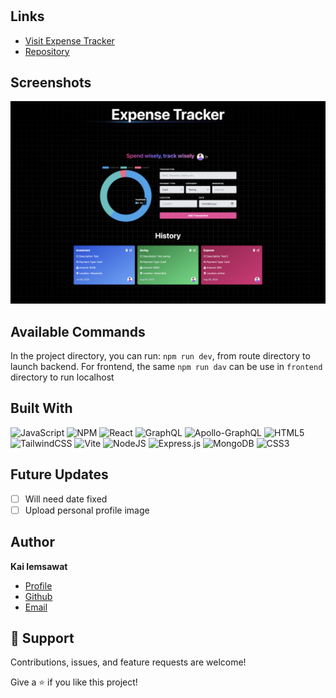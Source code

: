 <h1 align="center"><project-name></h1>

<p align="center"><project-description></p>

## Links

-   [Visit Expense Tracker](https://gql-mern-expensetracker.onrender.com/ "Expense Tracker site")
-   [Repository](https://github.com/KaiIemsawat/GQL-MERN-expenseTracker "Expense Tracker repository")

## Screenshots

![screenshot](/assets/homepage_screenshot2.png "screenshot")

## Available Commands

In the project directory, you can run: `npm run dev`, from route directory to launch backend. For frontend, the same `npm run dav` can be use in `frontend` directory to run localhost

## Built With

![JavaScript](https://img.shields.io/badge/javascript-%23323330.svg?style=for-the-badge&logo=javascript&logoColor=%23F7DF1E)
![NPM](https://img.shields.io/badge/NPM-%23CB3837.svg?style=for-the-badge&logo=npm&logoColor=white)
![React](https://img.shields.io/badge/react-%2320232a.svg?style=for-the-badge&logo=react&logoColor=%2361DAFB)
![GraphQL](https://img.shields.io/badge/-GraphQL-E10098?style=for-the-badge&logo=graphql&logoColor=white)
![Apollo-GraphQL](https://img.shields.io/badge/-ApolloGraphQL-311C87?style=for-the-badge&logo=apollo-graphql)
![HTML5](https://img.shields.io/badge/html5-%23E34F26.svg?style=for-the-badge&logo=html5&logoColor=white)
![TailwindCSS](https://img.shields.io/badge/tailwindcss-%2338B2AC.svg?style=for-the-badge&logo=tailwind-css&logoColor=white)
![Vite](https://img.shields.io/badge/vite-%23646CFF.svg?style=for-the-badge&logo=vite&logoColor=white)
![NodeJS](https://img.shields.io/badge/node.js-6DA55F?style=for-the-badge&logo=node.js&logoColor=white)
![Express.js](https://img.shields.io/badge/express.js-%23404d59.svg?style=for-the-badge&logo=express&logoColor=%2361DAFB)
![MongoDB](https://img.shields.io/badge/MongoDB-%234ea94b.svg?style=for-the-badge&logo=mongodb&logoColor=white)
![CSS3](https://img.shields.io/badge/css3-%231572B6.svg?style=for-the-badge&logo=css3&logoColor=white)

## Future Updates

-   [ ] Will need date fixed
-   [ ] Upload personal profile image

## Author

**Kai Iemsawat**

-   [Profile](https://kai-portfolio.tech/ "kai iemsawat")
-   [Github](https://github.com/KaiIemsawat "github")
-   [Email](mailto:kaiiemsawat@gmail.com "mail me")

## 🤝 Support

Contributions, issues, and feature requests are welcome!

Give a ⭐️ if you like this project!
